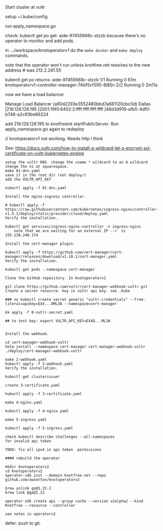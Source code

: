 
Start cluster at vultr

setup ~/.kube/config

run apply_namespace.go

check: 
kubectl get po
get:
aide-97455668c-stzzb
because there's no operator to monitor and add pods. 

in .../workspace/knotoperatorv1 do the ```make docker``` and ```make deploy``` commands.

note that the operator won't run unless knotfree.net resolves to the new address # was 212.2.241.55 

kubectl get po 
returns: 
aide-97455668c-stzzb                                 1/1     Running   0          61m
knotoperatorv1-controller-manager-74bf5cf595-8l85n   2/2     Running   0          2m11s

now we have a load balancer  

Manage Load Balancer (a90d2293e3552480bbd7a681120cbc0d)
Dallas |216.128.128.195 |2001:19f0:6402:2:ffff:ffff:ffff:ffff |46d3d919-afb5-4df0-b748-a2c93be66224

add 216.128.128.195 to knotfreeiot startPublicServer. Run apply_namespace.go again to redeploy

// knotoperatorv1 not working. Needs http I think

See: https://docs.vultr.com/how-to-install-a-wildcard-let-s-encrypt-ssl-certificate-on-vultr-kubernetes-engine

    setup the vultr DNS. change the cname * wildcard to an A wildcard
    change the ns at squarespace.
    make 01-dns.yaml
    save it in the root dir (not deploy/)
    add the VULTR_API_KEY 

    kubectl apply -f 01-dns.yaml

    Install the nginx-ingress controller.

    # kubectl apply -f https://raw.githubusercontent.com/kubernetes/ingress-nginx/controller-v1.5.1/deploy/static/provider/cloud/deploy.yaml
    Verify the installation.

    kubectl get services/ingress-nginx-controller -n ingress-nginx
        note that we are waiting for an external IP -->  is 155.138.240.174 

    Install the cert-manager plugin.

    kubectl apply -f https://github.com/cert-manager/cert-manager/releases/download/v1.10.1/cert-manager.yaml
    Verify the installation.

    kubectl get pods --namespace cert-manager

    Clone the GitHub repository. In knotoperatorv1

    git clone https://github.com/vultr/cert-manager-webhook-vultr.git
    Create a secret resource. key is vultr api key. see .kube

    ### no kubectl create secret generic "vultr-credentials" --from-literal=apiKey=EXX...OML3A --namespace=cert-manager

    kk apply -f 0-vutlr-secret.yaml

    ## to test key: export VULTR_API_KEY=EXXQ...ML3A


    Install the webhook. 

    cd cert-manager-webhook-vultr
    helm install --namespace cert-manager cert-manager-webhook-vultr ./deploy/cert-manager-webhook-vultr

    make 2-webhook.yaml
    kubectl apply -f 2-webhook.yaml
    Verify the installation.

    kubectl get clusterissuer

    create 3-certificate.yaml

    kubectl apply -f 3-certificate.yaml

    make 4-nginx.yaml

    kubectl apply -f 4-nginx.yaml

    make 5-ingress.yaml

    kubectl apply -f 5-ingress.yaml

    check kubectl describe challenges --all-namespaces
    for invalid api token

    TODO: fix all ipv4 in api token  permissions

    #### rebuild the operator

    mkdir knotoperatorv2
    cd knotoperatorv2
    operator-sdk init --domain knotfree.net --repo github.com/awootton/knotoperatorv2

    brew unlink go@1.22.2
    brew link @go@1.21

    operator-sdk create api --group cache --version v2alpha2 --kind Knotfree --resource --controller

    see notes in operatorv2
  

defer:
    push to git. 